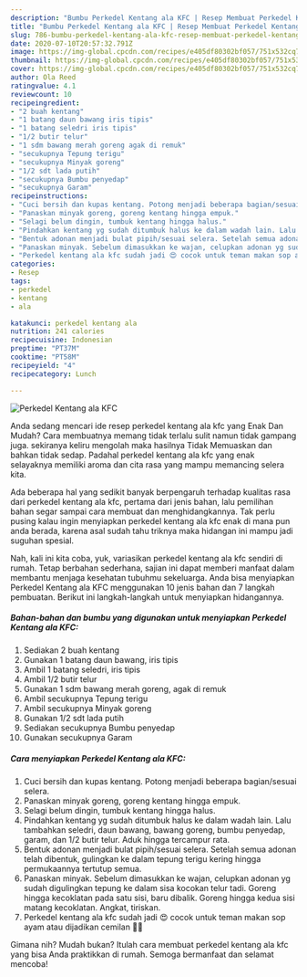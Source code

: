 ```yaml
---
description: "Bumbu Perkedel Kentang ala KFC | Resep Membuat Perkedel Kentang ala KFC Yang Lezat"
title: "Bumbu Perkedel Kentang ala KFC | Resep Membuat Perkedel Kentang ala KFC Yang Lezat"
slug: 786-bumbu-perkedel-kentang-ala-kfc-resep-membuat-perkedel-kentang-ala-kfc-yang-lezat
date: 2020-07-10T20:57:32.791Z
image: https://img-global.cpcdn.com/recipes/e405df80302bf057/751x532cq70/perkedel-kentang-ala-kfc-foto-resep-utama.jpg
thumbnail: https://img-global.cpcdn.com/recipes/e405df80302bf057/751x532cq70/perkedel-kentang-ala-kfc-foto-resep-utama.jpg
cover: https://img-global.cpcdn.com/recipes/e405df80302bf057/751x532cq70/perkedel-kentang-ala-kfc-foto-resep-utama.jpg
author: Ola Reed
ratingvalue: 4.1
reviewcount: 10
recipeingredient:
- "2 buah kentang"
- "1 batang daun bawang iris tipis"
- "1 batang seledri iris tipis"
- "1/2 butir telur"
- "1 sdm bawang merah goreng agak di remuk"
- "secukupnya Tepung terigu"
- "secukupnya Minyak goreng"
- "1/2 sdt lada putih"
- "secukupnya Bumbu penyedap"
- "secukupnya Garam"
recipeinstructions:
- "Cuci bersih dan kupas kentang. Potong menjadi beberapa bagian/sesuai selera."
- "Panaskan minyak goreng, goreng kentang hingga empuk."
- "Selagi belum dingin, tumbuk kentang hingga halus."
- "Pindahkan kentang yg sudah ditumbuk halus ke dalam wadah lain. Lalu tambahkan seledri, daun bawang, bawang goreng, bumbu penyedap, garam, dan 1/2 butir telur. Aduk hingga tercampur rata."
- "Bentuk adonan menjadi bulat pipih/sesuai selera. Setelah semua adonan telah dibentuk, gulingkan ke dalam tepung terigu kering hingga permukaannya tertutup semua."
- "Panaskan minyak. Sebelum dimasukkan ke wajan, celupkan adonan yg sudah digulingkan tepung ke dalam sisa kocokan telur tadi. Goreng hingga kecoklatan pada satu sisi, baru dibalik. Goreng hingga kedua sisi matang kecoklatan. Angkat, tiriskan."
- "Perkedel kentang ala kfc sudah jadi 😍 cocok untuk teman makan sop ayam atau dijadikan cemilan 👌🏻"
categories:
- Resep
tags:
- perkedel
- kentang
- ala

katakunci: perkedel kentang ala 
nutrition: 241 calories
recipecuisine: Indonesian
preptime: "PT37M"
cooktime: "PT58M"
recipeyield: "4"
recipecategory: Lunch

---
```



![Perkedel Kentang ala KFC](https://img-global.cpcdn.com/recipes/e405df80302bf057/751x532cq70/perkedel-kentang-ala-kfc-foto-resep-utama.jpg)

Anda sedang mencari ide resep perkedel kentang ala kfc yang Enak Dan Mudah? Cara membuatnya memang tidak terlalu sulit namun tidak gampang juga. sekiranya keliru mengolah maka hasilnya Tidak Memuaskan dan bahkan tidak sedap. Padahal perkedel kentang ala kfc yang enak selayaknya memiliki aroma dan cita rasa yang mampu memancing selera kita.



Ada beberapa hal yang sedikit banyak berpengaruh terhadap kualitas rasa dari perkedel kentang ala kfc, pertama dari jenis bahan, lalu pemilihan bahan segar sampai cara membuat dan menghidangkannya. Tak perlu pusing kalau ingin menyiapkan perkedel kentang ala kfc enak di mana pun anda berada, karena asal sudah tahu triknya maka hidangan ini mampu jadi suguhan spesial.


Nah, kali ini kita coba, yuk, variasikan perkedel kentang ala kfc sendiri di rumah. Tetap berbahan sederhana, sajian ini dapat memberi manfaat dalam membantu menjaga kesehatan tubuhmu sekeluarga. Anda bisa menyiapkan Perkedel Kentang ala KFC menggunakan 10 jenis bahan dan 7 langkah pembuatan. Berikut ini langkah-langkah untuk menyiapkan hidangannya.

<!--inarticleads1-->

##### Bahan-bahan dan bumbu yang digunakan untuk menyiapkan Perkedel Kentang ala KFC:

1. Sediakan 2 buah kentang
1. Gunakan 1 batang daun bawang, iris tipis
1. Ambil 1 batang seledri, iris tipis
1. Ambil 1/2 butir telur
1. Gunakan 1 sdm bawang merah goreng, agak di remuk
1. Ambil secukupnya Tepung terigu
1. Ambil secukupnya Minyak goreng
1. Gunakan 1/2 sdt lada putih
1. Sediakan secukupnya Bumbu penyedap
1. Gunakan secukupnya Garam




<!--inarticleads2-->

##### Cara menyiapkan Perkedel Kentang ala KFC:

1. Cuci bersih dan kupas kentang. Potong menjadi beberapa bagian/sesuai selera.
1. Panaskan minyak goreng, goreng kentang hingga empuk.
1. Selagi belum dingin, tumbuk kentang hingga halus.
1. Pindahkan kentang yg sudah ditumbuk halus ke dalam wadah lain. Lalu tambahkan seledri, daun bawang, bawang goreng, bumbu penyedap, garam, dan 1/2 butir telur. Aduk hingga tercampur rata.
1. Bentuk adonan menjadi bulat pipih/sesuai selera. Setelah semua adonan telah dibentuk, gulingkan ke dalam tepung terigu kering hingga permukaannya tertutup semua.
1. Panaskan minyak. Sebelum dimasukkan ke wajan, celupkan adonan yg sudah digulingkan tepung ke dalam sisa kocokan telur tadi. Goreng hingga kecoklatan pada satu sisi, baru dibalik. Goreng hingga kedua sisi matang kecoklatan. Angkat, tiriskan.
1. Perkedel kentang ala kfc sudah jadi 😍 cocok untuk teman makan sop ayam atau dijadikan cemilan 👌🏻




Gimana nih? Mudah bukan? Itulah cara membuat perkedel kentang ala kfc yang bisa Anda praktikkan di rumah. Semoga bermanfaat dan selamat mencoba!
